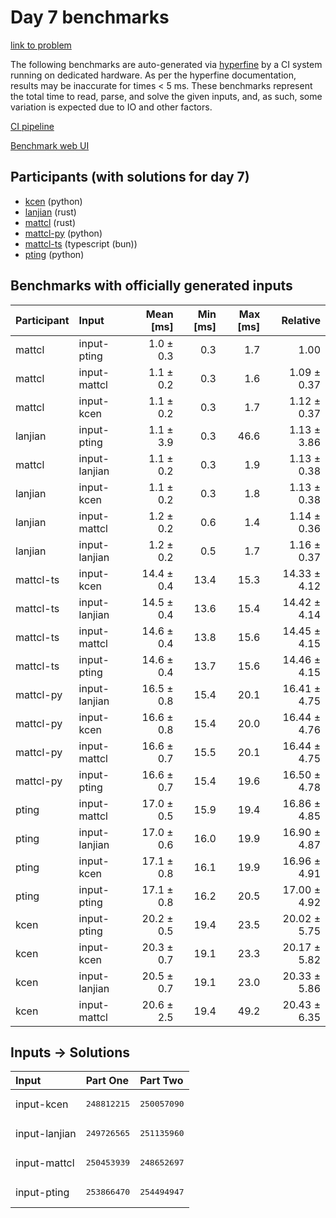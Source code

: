 # Day 7 benchmarks

[link to problem](https://adventofcode.com/2023/day/7)

The following benchmarks are auto-generated via
[hyperfine](https://github.com/sharkdp/hyperfine) by a CI system running on
dedicated hardware. As per the hyperfine documentation, results may be
inaccurate for times < 5 ms. These benchmarks represent the total time to read,
parse, and solve the given inputs, and, as such, some variation is expected due
to IO and other factors.

[CI pipeline](http://ci.papercode.net:8080/teams/main/pipelines/aoc2023)

[Benchmark web UI](https://aoc.ancalagon.black)


## Participants (with solutions for day 7)

- [kcen](https://github.com/kcen/aoc2023) (python)
- [lanjian](https://github.com/lanjian/aoc-2023) (rust)
- [mattcl](https://github.com/mattcl/aoc2023) (rust)
- [mattcl-py](https://github.com/mattcl/aoc2023-py) (python)
- [mattcl-ts](https://github.com/mattcl/aoc2023-js) (typescript (bun))
- [pting](https://github.com/pting/aoc2023) (python)


## Benchmarks with officially generated inputs

| Participant | Input | Mean [ms] | Min [ms] | Max [ms] | Relative |
|:---|:---|---:|---:|---:|---:|
| mattcl | input-pting | 1.0 ± 0.3 | 0.3 | 1.7 | 1.00 |
| mattcl | input-mattcl | 1.1 ± 0.2 | 0.3 | 1.6 | 1.09 ± 0.37 |
| mattcl | input-kcen | 1.1 ± 0.2 | 0.3 | 1.7 | 1.12 ± 0.37 |
| lanjian | input-pting | 1.1 ± 3.9 | 0.3 | 46.6 | 1.13 ± 3.86 |
| mattcl | input-lanjian | 1.1 ± 0.2 | 0.3 | 1.9 | 1.13 ± 0.38 |
| lanjian | input-kcen | 1.1 ± 0.2 | 0.3 | 1.8 | 1.13 ± 0.38 |
| lanjian | input-mattcl | 1.2 ± 0.2 | 0.6 | 1.4 | 1.14 ± 0.36 |
| lanjian | input-lanjian | 1.2 ± 0.2 | 0.5 | 1.7 | 1.16 ± 0.37 |
| mattcl-ts | input-kcen | 14.4 ± 0.4 | 13.4 | 15.3 | 14.33 ± 4.12 |
| mattcl-ts | input-lanjian | 14.5 ± 0.4 | 13.6 | 15.4 | 14.42 ± 4.14 |
| mattcl-ts | input-mattcl | 14.6 ± 0.4 | 13.8 | 15.6 | 14.45 ± 4.15 |
| mattcl-ts | input-pting | 14.6 ± 0.4 | 13.7 | 15.6 | 14.46 ± 4.15 |
| mattcl-py | input-lanjian | 16.5 ± 0.8 | 15.4 | 20.1 | 16.41 ± 4.75 |
| mattcl-py | input-kcen | 16.6 ± 0.8 | 15.4 | 20.0 | 16.44 ± 4.76 |
| mattcl-py | input-mattcl | 16.6 ± 0.7 | 15.5 | 20.1 | 16.44 ± 4.75 |
| mattcl-py | input-pting | 16.6 ± 0.7 | 15.4 | 19.6 | 16.50 ± 4.78 |
| pting | input-mattcl | 17.0 ± 0.5 | 15.9 | 19.4 | 16.86 ± 4.85 |
| pting | input-lanjian | 17.0 ± 0.6 | 16.0 | 19.9 | 16.90 ± 4.87 |
| pting | input-kcen | 17.1 ± 0.8 | 16.1 | 19.9 | 16.96 ± 4.91 |
| pting | input-pting | 17.1 ± 0.8 | 16.2 | 20.5 | 17.00 ± 4.92 |
| kcen | input-pting | 20.2 ± 0.5 | 19.4 | 23.5 | 20.02 ± 5.75 |
| kcen | input-kcen | 20.3 ± 0.7 | 19.1 | 23.3 | 20.17 ± 5.82 |
| kcen | input-lanjian | 20.5 ± 0.7 | 19.1 | 23.0 | 20.33 ± 5.86 |
| kcen | input-mattcl | 20.6 ± 2.5 | 19.4 | 49.2 | 20.43 ± 6.35 |


## Inputs -> Solutions

| Input | Part One | Part Two |
|:---|:---|:---|
|input-kcen|<pre>248812215</pre>|<pre>250057090</pre>|
|input-lanjian|<pre>249726565</pre>|<pre>251135960</pre>|
|input-mattcl|<pre>250453939</pre>|<pre>248652697</pre>|
|input-pting|<pre>253866470</pre>|<pre>254494947</pre>|